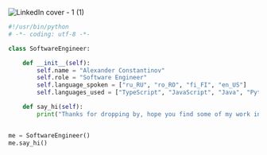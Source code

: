![LinkedIn cover - 1 (1)](https://user-images.githubusercontent.com/76010869/220529401-7994369b-ca11-4b82-b9db-e05a53d90dc0.png)
```python
#!/usr/bin/python
# -*- coding: utf-8 -*-

class SoftwareEngineer:

    def __init__(self):
        self.name = "Alexander Constantinov"
        self.role = "Software Engineer"
        self.language_spoken = ["ru_RU", "ro_RO", "fi_FI", "en_US"]
        self.languages_used = ["TypeScript", "JavaScript", "Java", "Python"]

    def say_hi(self):
        print("Thanks for dropping by, hope you find some of my work interesting")


me = SoftwareEngineer()
me.say_hi()
```

